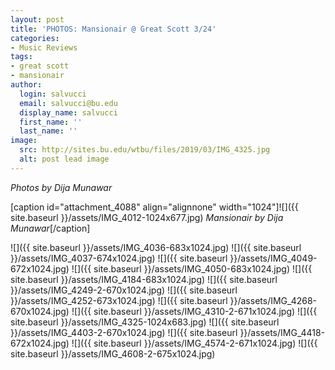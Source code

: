 ```yaml
---
layout: post
title: 'PHOTOS: Mansionair @ Great Scott 3/24'
categories:
- Music Reviews
tags:
- great scott
- mansionair
author:
  login: salvucci
  email: salvucci@bu.edu
  display_name: salvucci
  first_name: ''
  last_name: ''
image:
  src: http://sites.bu.edu/wtbu/files/2019/03/IMG_4325.jpg
  alt: post lead image
---
```


_Photos by Dija Munawar_

\[caption id="attachment\_4088" align="alignnone" width="1024"\]![]({{ site.baseurl }}/assets/IMG_4012-1024x677.jpg) _Mansionair by Dija Munawar_\[/caption\]

![]({{ site.baseurl }}/assets/IMG_4036-683x1024.jpg) ![]({{ site.baseurl }}/assets/IMG_4037-674x1024.jpg) ![]({{ site.baseurl }}/assets/IMG_4049-672x1024.jpg) ![]({{ site.baseurl }}/assets/IMG_4050-683x1024.jpg) ![]({{ site.baseurl }}/assets/IMG_4184-683x1024.jpg) ![]({{ site.baseurl }}/assets/IMG_4249-2-670x1024.jpg) ![]({{ site.baseurl }}/assets/IMG_4252-673x1024.jpg) ![]({{ site.baseurl }}/assets/IMG_4268-670x1024.jpg) ![]({{ site.baseurl }}/assets/IMG_4310-2-671x1024.jpg) ![]({{ site.baseurl }}/assets/IMG_4325-1024x683.jpg) ![]({{ site.baseurl }}/assets/IMG_4403-2-670x1024.jpg) ![]({{ site.baseurl }}/assets/IMG_4418-672x1024.jpg) ![]({{ site.baseurl }}/assets/IMG_4574-2-671x1024.jpg) ![]({{ site.baseurl }}/assets/IMG_4608-2-675x1024.jpg)